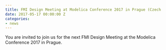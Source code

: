 ```yaml
---
title: FMI Design Meeting at Modelica Conference 2017 in Prague (Czech Republic).
date: 2017-05-17 00:00:00 Z
categories:
- news
---
```


You are invited to join us for the next FMI Design Meeting at the Modelica Conference 2017 in Prague.

